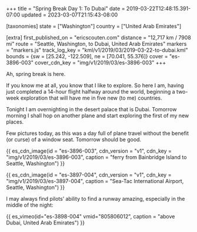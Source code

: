 +++
title = "Spring Break Day 1: To Dubai"
date = 2019-03-22T12:48:15.391-07:00
updated = 2023-03-07T21:15:43-08:00

[taxonomies]
state = ["Washington"]
country = ["United Arab Emirates"]

[extra]
first_published_on = "ericscouten.com"
distance = "12,717 km / 7908 mi"
route = "Seattle, Washington, to Dubai, United Arab Emirates"
markers = "markers.js"
track_log_key = "kml/v1/2019/03/2019-03-22-to-dubai.kml"
bounds = {sw = [25.242, -122.509], ne = [70.041, 55.376]}
cover = "es-3896-003"
cover_cdn_key = "img/v1/2019/03/es-3896-003"
+++

Ah, spring break is here.

<!-- more -->

If you know me at all, you know that I like to explore. So here I am, having just completed a 14-hour flight halfway around the world, beginning a two-week exploration that will have me in five new (to me) countries.

Tonight I am overnighting in the desert palace that is Dubai. Tomorrow morning I shall hop on another plane and start exploring the first of my new places.

Few pictures today, as this was a day full of plane travel without the benefit (or curse) of a window seat. Tomorrow should be good.

{{ es_cdn_image(id = "es-3896-003", cdn_version = "v1", cdn_key = "img/v1/2019/03/es-3896-003", caption = "ferry from Bainbridge Island to Seattle, Washington") }}

{{ es_cdn_image(id = "es-3897-004", cdn_version = "v1", cdn_key = "img/v1/2019/03/es-3897-004", caption = "Sea-Tac International Airport, Seattle, Washington") }}

I may always find pilots’ ability to find a runway amazing, especially in the middle of the night:

{{ es_vimeo(id="es-3898-004" vmid="805806012", caption = "above Dubai, United Arab Emirates") }}

